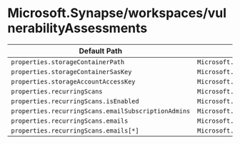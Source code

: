 # Microsoft.Synapse/workspaces/vulnerabilityAssessments

| Default Path | Alias |
|---|---|
| `properties.storageContainerPath` | `Microsoft.Synapse/workspaces/vulnerabilityAssessments/storageContainerPath` |
| `properties.storageContainerSasKey` | `Microsoft.Synapse/workspaces/vulnerabilityAssessments/storageContainerSasKey` |
| `properties.storageAccountAccessKey` | `Microsoft.Synapse/workspaces/vulnerabilityAssessments/storageAccountAccessKey` |
| `properties.recurringScans` | `Microsoft.Synapse/workspaces/vulnerabilityAssessments/recurringScans` |
| `properties.recurringScans.isEnabled` | `Microsoft.Synapse/workspaces/vulnerabilityAssessments/recurringScans.isEnabled` |
| `properties.recurringScans.emailSubscriptionAdmins` | `Microsoft.Synapse/workspaces/vulnerabilityAssessments/recurringScans.emailSubscriptionAdmins` |
| `properties.recurringScans.emails` | `Microsoft.Synapse/workspaces/vulnerabilityAssessments/recurringScans.emails` |
| `properties.recurringScans.emails[*]` | `Microsoft.Synapse/workspaces/vulnerabilityAssessments/recurringScans.emails[*]` |

